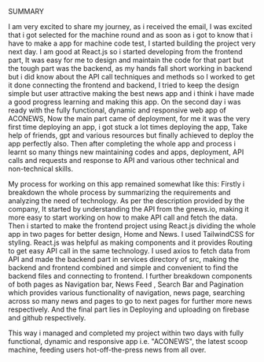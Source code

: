SUMMARY

I am very excited to share my journey, as i received the email, I was excited that i got selected for the machine round and as soon as i got to know that i have to make a app  for machine code test, I started building the project very next day. 
I am good at React.js so i started developing from the frontend part, It was easy for me to design and maintain the code for that part but the tough part was the backend, as my hands fall short working in backend but i did know about the API call techniques and methods so I worked to get it done connecting the frontend and backend, I tried to keep the design simple but user attractive making the best news app and i think i have made a good progress learning and making this app.
On the second day i was ready with the fully functional, dynamic and responsive web app of ACONEWS, Now the main part came of deployment, for me it was the very first time deploying an app, i got stuck a lot times deploying the app, Take help of friends, gpt and various resources but finally achieved to deploy the app perfectly also.
Then after completing the whole app and process i learnt so many things new maintaining codes and apps, deployment, API calls and requests and response to API and various other technical and non-technical skills.

My process for working on this app remained somewhat like this:
Firstly i breakdown the whole process by summarizing the requirements and analyzing the need of technology.
As per the description provided by the company, It started by understanding the API from the gnews.io, making it more easy to start working on how to make API call and fetch the data.
Then i started to make the frontend project using React.js dividing the whole app in two pages for better design, Home and News. I used TailwindCSS for styling.
React.js was helpful as making components and it provides Routing to get easy API call in the same technology.
I used axios to fetch data from API and made the backend part in services directory of  src, making the backend and frontend combined and simple and convenient to find the backend files and connecting to frontend. 
I further breakdown components of both pages as Navigation bar, News Feed , Search Bar and Pagination which provides various functionality of navigation, news page, searching across so many news and pages to go to next pages for further more news respectively.
And the final part lies in Deploying and  uploading on firebase and github respectively.

This way i managed and completed my project within two days with fully functional, dynamic and responsive app i.e. "ACONEWS", the latest scoop machine, feeding users hot-off-the-press news from all over.
